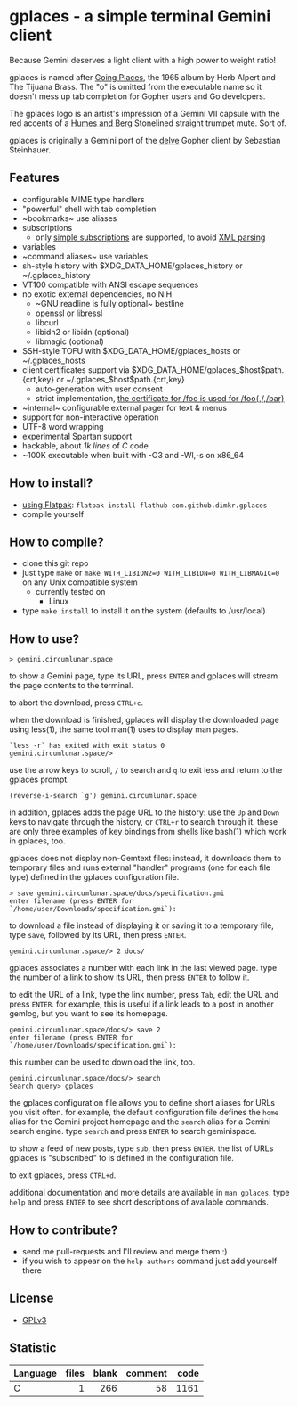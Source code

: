 # gplaces - a simple terminal Gemini client

Because Gemini deserves a light client with a high power to weight ratio!

gplaces is named after [Going Places](https://en.wikipedia.org/wiki/Going_Places_(Herb_Alpert_and_the_Tijuana_Brass_album)), the 1965 album by Herb Alpert and The Tijuana Brass. The "o" is omitted from the executable name so it doesn't mess up tab completion for Gopher users and Go developers.

The gplaces logo is an artist's impression of a Gemini VII capsule with the red accents of a [Humes and Berg](https://humesandberg.com) Stonelined straight trumpet mute. Sort of.

gplaces is originally a Gemini port of the [delve](https://github.com/kieselsteini/delve) Gopher client by Sebastian Steinhauer.

## Features
- configurable MIME type handlers
- "powerful" shell with tab completion
- ~bookmarks~ use aliases
- subscriptions
	- only [simple subscriptions](https://gemini.circumlunar.space/docs/companion/subscription.gmi) are supported, to avoid [XML parsing](https://cve.mitre.org/cgi-bin/cvekey.cgi?keyword=xml)
- variables
- ~command aliases~ use variables
- sh-style history with $XDG_DATA_HOME/gplaces_history or ~/.gplaces_history
- VT100 compatible with ANSI escape sequences
- no exotic external dependencies, no NIH
	- ~GNU readline is fully optional~ bestline
	- openssl or libressl
	- libcurl
	- libidn2 or libidn (optional)
	- libmagic (optional)
- SSH-style TOFU with $XDG_DATA_HOME/gplaces_hosts or ~/.gplaces_hosts
- client certificates support via $XDG_DATA_HOME/gplaces_$host$path.{crt,key} or ~/.gplaces_$host$path.{crt,key}
	- auto-generation with user consent
	- strict implementation, [the certificate for /foo is used for /foo{,/,/bar}](https://gitlab.com/gemini-specification/protocol/-/blob/75fdc58c6f76a8172ccd7dbf90824dd6146ed0b6/specification.gmi#L116)
- ~internal~ configurable external pager for text & menus
- support for non-interactive operation
- UTF-8 word wrapping
- experimental Spartan support
- hackable, about *1k lines* of *C* code
- ~100K executable when built with -O3 and -Wl,-s on x86_64

## How to install?
- [using Flatpak](https://flathub.org/apps/details/com.github.dimkr.gplaces): `flatpak install flathub com.github.dimkr.gplaces`
- compile yourself

## How to compile?
- clone this git repo
- just type `make` or `make WITH_LIBIDN2=0 WITH_LIBIDN=0 WITH_LIBMAGIC=0` on any Unix compatible system
	- currently tested on
		- Linux
- type `make install` to install it on the system (defaults to /usr/local)

## How to use?

    > gemini.circumlunar.space

to show a Gemini page, type its URL, press `ENTER` and gplaces will stream the page contents to the terminal.

to abort the download, press `CTRL+c`.

when the download is finished, gplaces will display the downloaded page using less(1), the same tool man(1) uses to display man pages.

    `less -r` has exited with exit status 0
    gemini.circumlunar.space/> 

use the arrow keys to scroll, `/` to search and `q` to exit less and return to the gplaces prompt.

    (reverse-i-search `g') gemini.circumlunar.space

in addition, gplaces adds the page URL to the history: use the `Up` and `Down` keys to navigate through the history, or `CTRL+r` to search through it. these are only three examples of key bindings from shells like bash(1) which work in gplaces, too.

gplaces does not display non-Gemtext files: instead, it downloads them to temporary files and runs external "handler" programs (one for each file type) defined in the gplaces configuration file.

    > save gemini.circumlunar.space/docs/specification.gmi
    enter filename (press ENTER for `/home/user/Downloads/specification.gmi`):

to download a file instead of displaying it or saving it to a temporary file, type `save`, followed by its URL, then press `ENTER`.

    gemini.circumlunar.space/> 2 docs/

gplaces associates a number with each link in the last viewed page. type the number of a link to show its URL, then press `ENTER` to follow it.

to edit the URL of a link, type the link number, press `Tab`, edit the URL and press `ENTER`. for example, this is useful if a link leads to a post in another gemlog, but you want to see its homepage.

    gemini.circumlunar.space/docs/> save 2
    enter filename (press ENTER for `/home/user/Downloads/specification.gmi`):

this number can be used to download the link, too.

    gemini.circumlunar.space/docs/> search
    Search query> gplaces

the gplaces configuration file allows you to define short aliases for URLs you visit often. for example, the default configuration file defines the `home` alias for the Gemini project homepage and the `search` alias for a Gemini search engine. type `search` and press `ENTER` to search geminispace.

to show a feed of new posts, type `sub`, then press `ENTER`. the list of URLs gplaces is "subscribed" to is defined in the configuration file.

to exit gplaces, press `CTRL+d`.

additional documentation and more details are available in `man gplaces`. type `help` and press `ENTER` to see short descriptions of available commands.

## How to contribute?
- send me pull-requests and I'll review and merge them :)
- if you wish to appear on the `help authors` command just add yourself there

## License
- [GPLv3](https://www.gnu.org/licenses/gpl-3.0.html)

## Statistic
Language|files|blank|comment|code
:-------|-------:|-------:|-------:|-------:
C|1|266|58|1161
